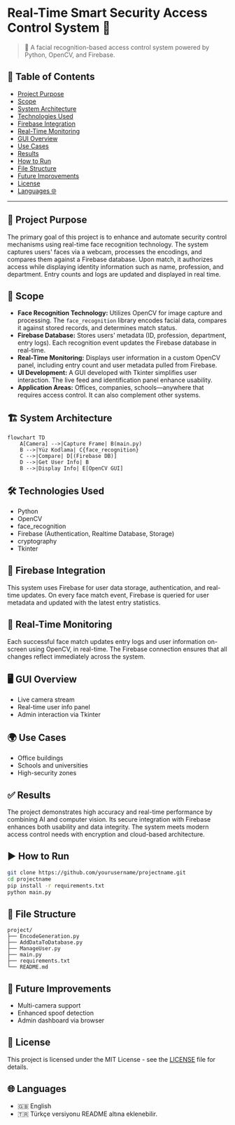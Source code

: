
# Real-Time Smart Security Access Control System 🔐

> 🎯 A facial recognition-based access control system powered by Python, OpenCV, and Firebase.

## 📑 Table of Contents

- [Project Purpose](#project-purpose)
- [Scope](#scope)
- [System Architecture](#system-architecture)
- [Technologies Used](#technologies-used)
- [Firebase Integration](#firebase-integration)
- [Real-Time Monitoring](#real-time-monitoring)
- [GUI Overview](#gui-overview)
- [Use Cases](#use-cases)
- [Results](#results)
- [How to Run](#how-to-run)
- [File Structure](#file-structure)
- [Future Improvements](#future-improvements)
- [License](#license)
- [Languages 🌐](#languages-)

---

## 🧠 Project Purpose

The primary goal of this project is to enhance and automate security control mechanisms using real-time face recognition technology. The system captures users' faces via a webcam, processes the encodings, and compares them against a Firebase database. Upon match, it authorizes access while displaying identity information such as name, profession, and department. Entry counts and logs are updated and displayed in real time.

## 📌 Scope

- **Face Recognition Technology:** Utilizes OpenCV for image capture and processing. The `face_recognition` library encodes facial data, compares it against stored records, and determines match status.
- **Firebase Database:** Stores users' metadata (ID, profession, department, entry logs). Each recognition event updates the Firebase database in real-time.
- **Real-Time Monitoring:** Displays user information in a custom OpenCV panel, including entry count and user metadata pulled from Firebase.
- **UI Development:** A GUI developed with Tkinter simplifies user interaction. The live feed and identification panel enhance usability.
- **Application Areas:** Offices, companies, schools—anywhere that requires access control. It can also complement other systems.

## 🏗️ System Architecture

```mermaid
flowchart TD
    A[Camera] -->|Capture Frame| B(main.py)
    B -->|Yüz Kodlama| C{face_recognition}
    C -->|Compare| D[(Firebase DB)]
    D -->|Get User Info| B
    B -->|Display Info| E[OpenCV GUI]
```

## 🛠️ Technologies Used

- Python
- OpenCV
- face_recognition
- Firebase (Authentication, Realtime Database, Storage)
- cryptography
- Tkinter

## 🔌 Firebase Integration

This system uses Firebase for user data storage, authentication, and real-time updates. On every face match event, Firebase is queried for user metadata and updated with the latest entry statistics.

## 📡 Real-Time Monitoring

Each successful face match updates entry logs and user information on-screen using OpenCV, in real-time. The Firebase connection ensures that all changes reflect immediately across the system.

## 🖥️ GUI Overview

- Live camera stream
- Real-time user info panel
- Admin interaction via Tkinter

## 🌍 Use Cases

- Office buildings
- Schools and universities
- High-security zones

## ✅ Results

The project demonstrates high accuracy and real-time performance by combining AI and computer vision. Its secure integration with Firebase enhances both usability and data integrity. The system meets modern access control needs with encryption and cloud-based architecture.

## ▶️ How to Run

```bash
git clone https://github.com/yourusername/projectname.git
cd projectname
pip install -r requirements.txt
python main.py
```

## 📁 File Structure

```
project/
├── EncodeGeneration.py
├── AddDataToDatabase.py
├── ManageUser.py
├── main.py
├── requirements.txt
└── README.md
```

## 🔮 Future Improvements

- Multi-camera support
- Enhanced spoof detection
- Admin dashboard via browser

## 📜 License

This project is licensed under the MIT License - see the [LICENSE](LICENSE) file for details.

## 🌐 Languages

- 🇬🇧 English
- 🇹🇷 Türkçe versiyonu README altına eklenebilir.
